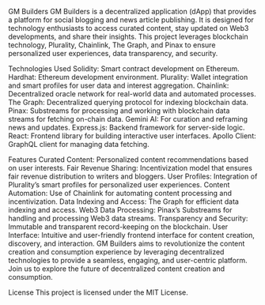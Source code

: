 GM Builders
GM Builders is a decentralized application (dApp) that provides a platform for social blogging and news article publishing. It is designed for technology enthusiasts to access curated content, stay updated on Web3 developments, and share their insights. This project leverages blockchain technology, Plurality, Chainlink, The Graph, and Pinax to ensure personalized user experiences, data transparency, and security.

Technologies Used
Solidity: Smart contract development on Ethereum.
Hardhat: Ethereum development environment.
Plurality: Wallet integration and smart profiles for user data and interest aggregation.
Chainlink: Decentralized oracle network for real-world data and automated processes.
The Graph: Decentralized querying protocol for indexing blockchain data.
Pinax: Substreams for processing and working with blockchain data streams for fetching on-chain data.
Gemini AI: For curation and reframing news and updates.
Express.js: Backend framework for server-side logic.
React: Frontend library for building interactive user interfaces.
Apollo Client: GraphQL client for managing data fetching.

Features
Curated Content: Personalized content recommendations based on user interests.
Fair Revenue Sharing: Incentivization model that ensures fair revenue distribution to writers and bloggers.
User Profiles: Integration of Plurality’s smart profiles for personalized user experiences.
Content Automation: Use of Chainlink for automating content processing and incentivization.
Data Indexing and Access: The Graph for efficient data indexing and access.
Web3 Data Processing: Pinax’s Substreams for handling and processing Web3 data streams.
Transparency and Security: Immutable and transparent record-keeping on the blockchain.
User Interface: Intuitive and user-friendly frontend interface for content creation, discovery, and interaction.
GM Builders aims to revolutionize the content creation and consumption experience by leveraging decentralized technologies to provide a seamless, engaging, and user-centric platform. Join us to explore the future of decentralized content creation and consumption.



License
This project is licensed under the MIT License.
